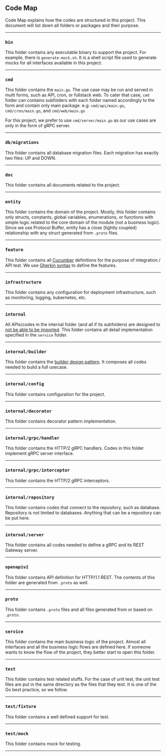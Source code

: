 ## Code Map

Code Map explains how the codes are structured in this project. This document will list down all folders or packages and their purpose.

---

### `bin`

This folder contains any executable binary to support the project.
For example, there is `generate-mock.sh`. It is a shell script file used to generate mocks for all interfaces available in this project.

---

### `cmd`

This folder contains the `main.go`.
The use case may be run and served in multi forms, such as API, cron, or fullstack web.
To cater that case, `cmd` folder can contains subfolders with each folder named accordingly to the form and contain only main package.
e.g: `cmd/api/main.go`, `cmd/cron/main.go`, and `cmd/web/main.go`

For this project, we prefer to use `cmd/server/main.go` as our use cases are only in the form of gRPC server.

---

### `db/migrations`

This folder contains all database migration files. Each migration has exactly two files: UP and DOWN.

---

### `doc`

This folder contains all documents related to the project.

---

### `entity`

This folder contains the domain of the project.
Mostly, this folder contains only structs, constants, global variables, enumerations, or functions with simple logic related to the core domain of the module (not a business logic).
Since we use Protocol Buffer, entity has a close (tightly coupled) relationship with any struct generated from `.proto` files.

---

### `feature`

This folder contains all [Cucumber](https://cucumber.io/docs/guides/) definitions for the purpose of integration / API test.
We use [Gherkin syntax](https://cucumber.io/docs/gherkin/) to define the features.

---

### `infrastructure`

This folder contains any configuration for deployment infrastructure, such as monitoring, logging, kubernetes, etc.

---

### `internal`

All APIs/codes in the internal folder (and all if its subfolders) are designed to [not be able to be imported](https://golang.org/doc/go1.4#internalpackages).
This folder contains all detail implementation specified in the `service` folder.

---

### `internal/builder`

This folder contains the [builder design pattern](https://sourcemaking.com/design_patterns/builder).
It composes all codes needed to build a full usecase.

---

### `internal/config`

This folder contains configuration for the project.

---

### `internal/decorator`

This folder contains decorator pattern implementation.

---

### `internal/grpc/handler`

This folder contains the HTTP/2 gRPC handlers.
Codes in this folder implement gRPC server interface.

---

### `internal/grpc/interceptor`

This folder contains the HTTP/2 gRPC interceptors.

---

### `internal/repository`

This folder contains codes that connect to the repository, such as database.
Repository is not limited to databases. Anything that can be a repository can be put here.

---

### `internal/server`

This folder contains all codes needed to define a gRPC and its REST Gateway server.

---

### `openapiv2`

This folder contains API definition for HTTP/1.1 REST.
The contents of this folder are generated from `.proto` as well.

---

### `proto`

This folder contains `.proto` files and all files generated from or based on `.proto`.

---

### `service`

This folder contains the main business logic of the project. Almost all interfaces and all the business logic flows are defined here.
If someone wants to know the flow of the project, they better start to open this folder.

---

### `test`

This folder contains test related stuffs.
For the case of unit test, the unit test files are put in the same directory as the files that they test. It is one of the Go best practice, so we follow.

---

### `test/fixture`

This folder contains a well defined support for test.

---

### `test/mock`

This folder contains mock for testing.

---